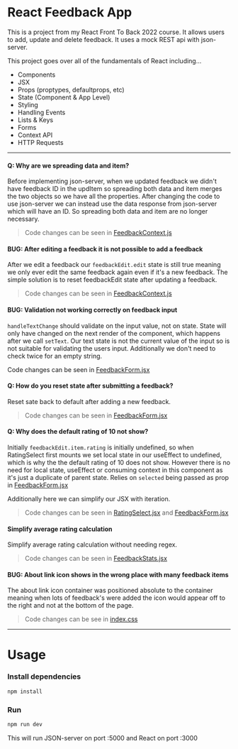 # React Feedback App

This is a project from my React Front To Back 2022 course. It allows users to add, update and delete feedback. It uses a mock REST api with json-server.

This project goes over all of the fundamentals of React including...

- Components
- JSX
- Props (proptypes, defaultprops, etc)
- State (Component & App Level)
- Styling
- Handling Events
- Lists & Keys
- Forms
- Context API
- HTTP Requests

---

#### Q: Why are we spreading data and item?

Before implementing json-server, when we updated feedback we didn't have feedback
ID in the updItem so spreading both data and item merges the two objects so we
have all the properties. After changing the code to use json-server we can instead use the
data response from json-server which will have an ID. So spreading both data and
item are no longer necessary.

> Code changes can be seen in [FeedbackContext.js](src/context/FeedbackContext.js#L62)

#### BUG: After editing a feedback it is not possible to add a feedback

After we edit a feedback our `feedbackEdit.edit` state is still true meaning we
only ever edit the same feedback again even if it's a new feedback.
The simple solution is to reset feedbackEdit state after updating a feedback.

> Code changes can be seen in [FeedbackContext.js](src/context/FeedbackContext.js#L65)

#### BUG: Validation not working correctly on feedback input

`handleTextChange` should validate on the input value, not on state.
State will only have changed on the next render of the component, which
happens after we call `setText`. Our text state is not the current value of
the input so is not suitable for validating the users input. Additionally we don't need to check twice for an empty string.

Code changes can be seen in [FeedbackForm.jsx](src/components/FeedbackForm.jsx#L24)

#### Q: How do you reset state after submitting a feedback?

Reset sate back to default after adding a new feedback.

> Code changes can be seen in [FeedbackForm.jsx](src/components/FeedbackForm.jsx#L57)

#### Q: Why does the default rating of 10 not show?

Initially `feedbackEdit.item.rating` is initially undefined, so when RatingSelect first mounts we set local state in our useEffect to undefined, which is why the the default rating of 10 does not show.
However there is no need for local state, useEffect or consuming context in this component as it's
just a duplicate of parent state. Relies on `selected` being passed as prop in [FeedbackForm.jsx](src/components/FeedbackForm.jsx#L64)

Additionally here we can simplify our JSX with iteration.

> Code changes can be seen in [RatingSelect.jsx](src/components/RatingSelect.jsx#L2) and [FeedbackForm.jsx](src/components/FeedbackForm.jsx#L64)

#### Simplify average rating calculation

Simplify average rating calculation without needing regex.

> Code changes can be seen in [FeedbackStats.jsx](src/components/FeedbackStats.jsx#L7)

#### BUG: About link icon shows in the wrong place with many feedback items

The about link icon container was positioned
absolute to the container meaning when lots of feedback's were added the icon
would appear off to the right and not at the bottom of the page.

> Code changes can be see in [index.css](src/index.css#L188)

---

# Usage

### Install dependencies

```bash
npm install
```

### Run

```bash
npm run dev
```

This will run JSON-server on port :5000 and React on port :3000
